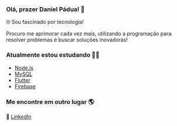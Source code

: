 ### Olá, prazer Daniel Pádua! 👋

🤓 Sou fascinado por tecnologia!

Procuro me aprimorar cada vez mais, utilizando a programação para resolver problemas é buscar soluções inovadoras!

### Atualmente estou estudando 👨‍💻

- [Node.js](https://nodejs.org/en/)
- [MySQL](https://www.mysql.com/)
- [Flutter](https://flutter.dev/)
- [Firebase](https://firebase.google.com/)

### Me encontre em outro lugar 🌎

💼 [LinkedIn](https://www.linkedin.com/in/dnpadua/)
